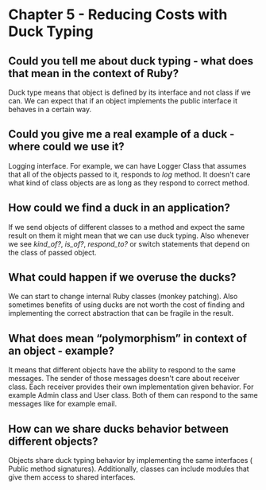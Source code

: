 # Chapter 5 - Reducing Costs with Duck Typing

## Could you tell me about duck typing - what does that mean in the context of Ruby?

Duck type means that object is defined by its interface and not class if we can. We can expect that if an object implements the public interface it behaves in a certain way.

## Could you give me a real example of a duck - where could we use it?

Logging interface. For example, we can have Logger Class that assumes that all of the objects passed to it, responds to *log* method. It doesn't care what kind of class objects are as long as they respond to correct method.

## How could we find a duck in an application?

If we send objects of different classes to a method and expect the same result on them it might mean that we can use duck typing. Also whenever we see *kind_of?*, *is_of?*, *respond_to?* or switch statements that depend on the class of passed object.

## What could happen if we overuse the ducks?

We can start to change internal Ruby classes (monkey patching). Also sometimes benefits of using ducks are not worth the cost of finding and implementing the correct abstraction that can be fragile in the result.

## What does mean “polymorphism” in context of an object - example?

It means that different objects have the ability to respond to the same messages. The sender of those messages doesn't care about receiver class. Each receiver provides their own implementation given behavior.
For example Admin class and User class. Both of them can respond to the same messages like for example email.

## How can we share ducks behavior between different objects?

Objects share duck typing behavior by implementing the same interfaces ( Public method signatures). Additionally, classes can include modules that give them access to shared interfaces.



